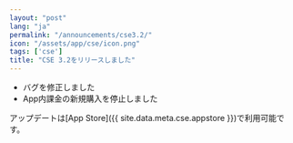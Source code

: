 ```yaml
---
layout: "post"
lang: "ja"
permalink: "/announcements/cse3.2/"
icon: "/assets/app/cse/icon.png"
tags: ['cse']
title: "CSE 3.2をリリースしました"
---
```


- バグを修正しました
- App内課金の新規購入を停止しました

アップデートは[App Store]({{ site.data.meta.cse.appstore }})で利用可能です。

